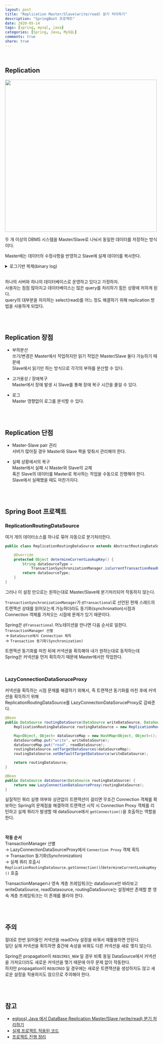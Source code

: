 ```yaml
---   
layout: post  
title: "Replication Master/Slave(write/read) 분기 처리하기"      
description: "SpringBoot 프로젝트"  
date: 2020-05-14       
tags: [spring, mysql, java]    
categories: [Spring, Java, MySQL]    
comments: true    
share: true
---
```


<br />


## Replication   

<img width="500" src="https://nesoy.github.io/assets/posts/20180216/2.png">

두 개 이상의 DBMS 시스템을 Master/Slave로 나눠서 동일한 데이터를 저장하는 방식이다.  

Master에는 데이터의 수정사항을 반영하고 Slave에 실제 데이터를 복사한다.   


<details>
<summary>로그기반 복제(binary log)</summary>
<div markdown="1">

* Statement Based: SQL문장을 복사하여 진행
    - issue: SQL에 따라 결과가 달라지는 경우(Timestamp, UUID, …)

  
* Row Based: SQL에 따라 변경된 Row 라인만 기록하는 방식
    - issue: 데이터가 많이 변경된 경우 데이터 커질 수 밖에 없다.

  
* Mixed: 기본적으로 Statement Based로 진행하면서 필요에 따라 Row Based를 사용한다.

</div>
</details>

<br />  

하나의 서버와 하나의 데이터베이스로 운영하고 있다고 가정하자.     
사용자는 점점 많아지고 데이터베이스는 많은 query를 처리하기 힘든 상황에 처하게 된다.     
query의 대부분을 차지하는 select(read)를 어느 정도 해결하기 위해 replication 방법을 사용하게 되었다.     

<br />
<br />

## Replication 장점
* 부하분산     
쓰기/변경은 Master에서 작업하지만 읽기 작업은 Master/Slave 둘다 가능하기 때문에    
Slave에서 읽기만 하는 방식으로 각각의 부하를 분산할 수 있다.    


* 고가용성 / 장애복구     
Master에서 장애 발생 시 Slave를 통해 장애 복구 시간을 줄일 수 있다.    


* 로그         
Master 영향없이 로그를 분석할 수 있다.             

<br />
<br />  

## Replication 단점 
* Master-Slave pair 관리               
서버가 많아질 경우 Master와 Slave 짝을 맞춰서 관리해야 한다. 


* 실패 상황에서의 복구                     
Master에서 실패 시 Master와 Slave의 교체          
횩은 Slave의 데이터를 Master로 복사하는 작업을 수동으로 진행해야 한다.          
Slave에서 실패했을 때도 마찬가지다.                 

<br />
<br /> 

## Spring Boot 프로젝트

### ReplicationRoutingDataSource    
여거 개의 데이터소스를 하나로 묶어 자동으로 분기처리한다.      

```java
public class ReplicationRoutingDataSource extends AbstractRoutingDataSource {

    @Override
    protected Object determineCurrentLookupKey() {
        String dataSourceType =
            TransactionSynchronizationManager.isCurrentTransactionReadOnly() ? "read" : "write";
        return dataSourceType;
    }
}
```

그러나 이 설정 만으로는 원하는대로 Master/Slave에 분기처리되어 작동하지 않는다.        

`TransactionSynchronizationManager`가 `@Transactional`로 선언된 현재 스레드의 트랜잭션 상태를 읽어오는게 가능하더라도 동기화(synchronation)시점과 Connection 객체를 가져오는 시점에 문제가 있기 때문이다.           

Spring은 `@Transactional` 어노테이션을 만나면 다음 순서로 일한다.    
`TransactionManager 선별`      
→ `DataSource에서 Connection 획득`        
→ `Transaction 동기화(Synchronization)`                

트랜잭션 동기화를 마친 뒤에 커넥션을 획득해야 내가 원하는대로 동작하는데     
Spring은 커넥션을 먼저 획득하기 때문에 Master에서만 작업한다.   

<br />  

### LazyConnectionDataSoruceProxy
커넥션을 획득하는 시점 문제를 해결하기 위해서, 즉 트랜잭션 동기화를 마친 후에 커넥션을 획득하기 위해   
ReplicationRoutingDataSource를 LazyConnectionDataSoruceProxy로 감싸준다.   

```java
@Bean
public DataSource routingDataSource(DataSource writeDataSource, DataSource readDataSource) {
    ReplicationRoutingDataSource routingDataSource = new ReplicationRoutingDataSource();

    Map<Object, Object> dataSourceMap = new HashMap<Object, Object>();
    dataSourceMap.put("write", writeDataSource);
    dataSourceMap.put("read", readDataSource);
    routingDataSource.setTargetDataSources(dataSourceMap);
    routingDataSource.setDefaultTargetDataSource(writeDataSource);

    return routingDataSource;
}

@Bean
public DataSource dataSource(DataSource routingDataSource) {
    return new LazyConnectionDataSourceProxy(routingDataSource);
}
```


실질적인 쿼리 실행 여부와 상관없이 트랜잭션이 걸리면 무조건 Connection 객체를 확보하는 Spring의 문제점을 해결하여 트랜잭션 시작 시 Connection Proxy 객체를 리턴하고 실제 쿼리가 발생할 때 dataSource에서 `getConnection()`을 호출하는 역할을 한다.       

<br />

**작동 순서**    
TransactionManager 선별   
→ LazyConnectionDataSourceProxy에서 `Connection Proxy` 객체 획득   
→ Transaction 동기화(Synchronization)  
→ 실제 쿼리 호출시 `ReplicationRoutingDataSource.getConnection()`/`determineCurrentLookupKey()` 호출  


TransactionManager나 영속 계층 프레임워크는 dataSource만 바라보고 writeDataSource, readDatasource, routingDataSource는 설정에만 존재할 뿐 영속 계층 프레임워크는 이 존재를 몰라야 한다.      

<br />
<br />

## 주의   
절대로 한번 읽어들인 커넥션을 readOnly 설정을 바꿔서 재활용하면 안된다.    
일단 실제 커넥션을 획득하면 중간에 속성을 바꿔도 다른 커넥션을 새로 맺지 않는다.      

Spring은 propagation이 `REQUIRES_NEW` 일 경우 비록 동일 DataSource에서 커넥션을 가져오더라도 새로운 커넥션을 맺기 때문에 아무 문제 없이 작동한다.   
하지만 propagation이 `REQUIRED` 일 경우에는 새로운 트랜잭션을 생성하지도 않고 새로운 설정을 적용하지도 않으므로 주의해야 한다.    


<br />
<br />

## 참고 

* [egloos) Java 에서 DataBase Replication Master/Slave (write/read) 분기 처리하기](http://egloos.zum.com/kwon37xi/v/5364167)
* [실제 프로젝트 적용된 코드](https://github.com/hyerin6/HACKDAY/blob/dev_pk/src/main/java/com/hackday/timeline/config/database/DataSourceConfig.java)   
* [프로젝트 진행 정리](https://www.notion.so/Mysql-Replication-Master-Slave-eb8e807df5474702a3c4c7aa1031d503)   


